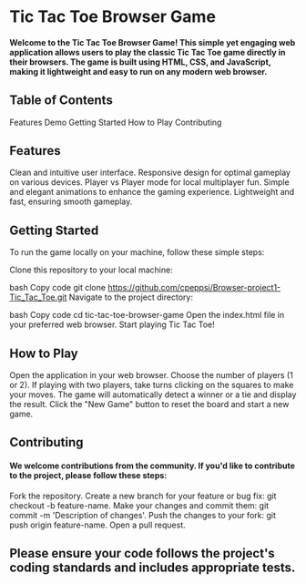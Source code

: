 # Tic Tac Toe Browser Game
#### Welcome to the Tic Tac Toe Browser Game! This simple yet engaging web application allows users to play the classic Tic Tac Toe game directly in their browsers. The game is built using HTML, CSS, and JavaScript, making it lightweight and easy to run on any modern web browser.

## Table of Contents
Features
Demo
Getting Started
How to Play
Contributing

## Features
Clean and intuitive user interface.
Responsive design for optimal gameplay on various devices.
Player vs Player mode for local multiplayer fun.
Simple and elegant animations to enhance the gaming experience.
Lightweight and fast, ensuring smooth gameplay.

## Getting Started
To run the game locally on your machine, follow these simple steps:

Clone this repository to your local machine:

bash
Copy code
git clone https://github.com/cpeppsi/Browser-project1-Tic_Tac_Toe.git
Navigate to the project directory:

bash
Copy code
cd tic-tac-toe-browser-game
Open the index.html file in your preferred web browser.
Start playing Tic Tac Toe!

## How to Play
Open the application in your web browser.
Choose the number of players (1 or 2).
If playing with two players, take turns clicking on the squares to make your moves.
The game will automatically detect a winner or a tie and display the result.
Click the "New Game" button to reset the board and start a new game.

## Contributing
#### We welcome contributions from the community. If you'd like to contribute to the project, please follow these steps:

Fork the repository.
Create a new branch for your feature or bug fix: git checkout -b feature-name.
Make your changes and commit them: git commit -m 'Description of changes'.
Push the changes to your fork: git push origin feature-name.
Open a pull request.

## Please ensure your code follows the project's coding standards and includes appropriate tests.
